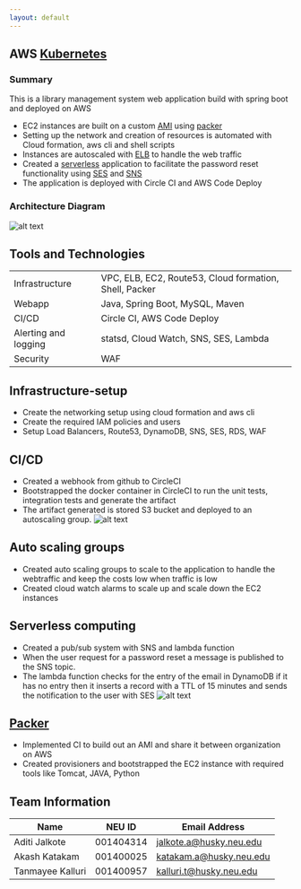 ```yaml
---
layout: default
---
```

## AWS [Kubernetes](./kubernetes.html)

### Summary

 This is a library management system web application build with spring boot and deployed on AWS

* EC2 instances are built on a custom [AMI](https://docs.aws.amazon.com/AWSEC2/latest/UserGuide/AMIs.html) using [packer](https://packer.io/)
* Setting up the network and creation of resources is automated with Cloud formation, aws cli and shell scripts
* Instances are autoscaled with [ELB](https://aws.amazon.com/elasticloadbalancing/) to handle the web traffic
* Created a [serverless](https://aws.amazon.com/lambda/) application to facilitate the password reset functionality using [SES](https://aws.amazon.com/ses/) and [SNS](https://aws.amazon.com/sns/)
* The application is deployed with Circle CI and AWS Code Deploy

### Architecture Diagram

![alt text](https://s3.amazonaws.com/github.akashkatakam.com/aws_full.png "AWS Architecture diagram")

## Tools and Technologies

| | |
|--- | :---|
| Infrastructure | VPC, ELB, EC2, Route53, Cloud formation, Shell, Packer|
| Webapp | Java, Spring Boot, MySQL, Maven |
| CI/CD  | Circle CI, AWS Code Deploy |
| Alerting and logging| statsd, Cloud Watch, SNS, SES, Lambda |
| Security| WAF |

## Infrastructure-setup

* Create the networking setup using cloud formation and aws cli 
* Create the required IAM policies and users
* Setup Load Balancers, Route53, DynamoDB, SNS, SES, RDS, WAF

## CI/CD

* Created a webhook from github to CircleCI
* Bootstrapped the docker container in CircleCI to run the unit tests, integration tests and generate the artifact
* The artifact generated is stored S3 bucket and deployed to an autoscaling group.
![alt text](https://s3.amazonaws.com/github.akashkatakam.com/ci-cd.png "CI/CD")

## Auto scaling groups

* Created auto scaling groups to scale to the application to handle the webtraffic and keep the costs low when traffic is low
* Created cloud watch alarms to scale up and scale down the EC2 instances

## Serverless computing

* Created a pub/sub system with SNS and lambda function
* When the user request for a password reset a message is published to the SNS topic.
* The lambda function checks for the entry of the email in DynamoDB if it has no entry then it inserts a record with a TTL of 15 minutes and sends the notification to the user with SES
![alt text](https://s3.amazonaws.com/github.akashkatakam.com/lambda.png "Serverless computing")

## [Packer](https://packer.io/)

* Implemented CI to build out an AMI and share it between organization on AWS
* Created provisioners and bootstrapped the EC2 instance with required tools like Tomcat, JAVA, Python

## Team Information

| Name | NEU ID | Email Address |
| --- | --- | --- |
| Aditi Jalkote| 001404314 | jalkote.a@husky.neu.edu |
| Akash Katakam| 001400025 | katakam.a@husky.neu.edu |
| Tanmayee Kalluri| 001400957 | kalluri.t@husky.neu.edu |
